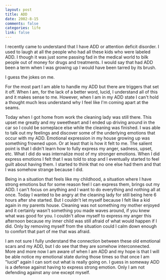 ```yaml
--- 
layout: post
title: ADD
date: 2002-8-15
comments: false
categories: life
link: false
---
```

I recently came to understand that I have ADD or attention deficit disorder. I used to laugh at all the people who had all these kids who were labeled ADD. I though it was just some passing fad in the medical world to bilk people out of money for drugs and treatments. I would say that had ADD been a term when I was growing up I would have been tarred by its brush.

I guess the jokes on me.

For the most part I am able to handle my ADD but there are triggers that set it off. When I am, for the lack of a better word, lucid, I understand all of this and it makes sense to me. However, when I am in my ADD state I can't hold a thought much less understand why I feel like I'm coming apart at the seams.

Today when I got home from work the cleaning lady was still there. This upset me greatly and my sweetheart and I ended up driving around in the car so I could be someplace else while the cleaning was finished. I was able to talk out my feelings and discover some of the underlying emotions that occur with my ADD. Emotional expression in my house growing up was something frowned upon. Or at least that is how it felt to me. The salient point is that I didn't learn how to fully express my anger, sadness, upset, etc. What I did do was internalize most of my stronger emotions. When I did express emotions I felt that I was told to stop and I eventually started to feel guilt about having them. I started to think that no one else had them and that I was somehow strange because I did.

Being in a situation that feels like my childhood, a situation where I have strong emotions but for some reason feel I can express them, brings out my ADD. I can't focus on anything and I want to do everything and nothing all at once. Today I wanted to be angry at the cleaning lady for still being here 6 hours after she started. But I couldn't let myself because I felt like a kid again in my parents house. Cleaning was not something my mother enjoyed and it certainly wasn't something you made waves around, if you knew what was good for you. I couldn't allow myself to express my anger this afternoon because my inner child was still afraid of what would happen if I did. Only by removing myself from the situation could I calm down enough to comfort that part of me that was afraid.

I am not sure I fully understand the connection between these old emotional scars and my ADD, but I do see that they are somehow interconnected. More and more now I am aware of when I am ADD and my hope is that I will be able notice my emotional state during those times so that once I am "lucid" again I can sort out what is really going on. I guess in someway ADD is a defense against having to express strong emotion. Only I am not defending against any one except myself.
